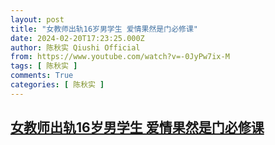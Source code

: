 ```yaml
---
layout: post
title: "女教师出轨16岁男学生 爱情果然是门必修课"
date: 2024-02-20T17:23:25.000Z
author: 陈秋实 Qiushi Official
from: https://www.youtube.com/watch?v=-0JyPw7ix-M
tags: [ 陈秋实 ]
comments: True
categories: [ 陈秋实 ]
---
```

<!--1708449805000-->
[女教师出轨16岁男学生 爱情果然是门必修课](https://www.youtube.com/watch?v=-0JyPw7ix-M)
------

<div>

</div>
